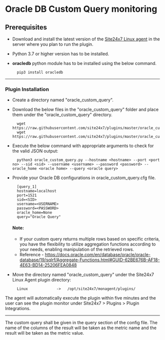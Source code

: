 # Oracle DB Custom Query monitoring

                                                                                       
## Prerequisites

- Download and install the latest version of the [Site24x7 Linux agent](https://www.site24x7.com/app/client#/admin/inventory/add-monitor) in the server where you plan to run the plugin.
- Python 3.7 or higher version has to be installed.
- **oracledb** python module has to be installed using the below command.
  
  		pip3 install oracledb

---



### Plugin Installation  

- Create a directory named "oracle_custom_query".

- Download the below files in the "oracle_custom_query" folder and place them under the "oracle_custom_query" directory.

		wget https://raw.githubusercontent.com/site24x7/plugins/master/oracle_custom_query/oracle_custom_query.py
		wget https://raw.githubusercontent.com/site24x7/plugins/master/oracle_custom_query/oracle_custom_query.py


- Execute the below command with appropriate arguments to check for the valid JSON output:

		python3 oracle_custom_query.py --hostname <hostname> --port <port no> --sid <sid> --username <username> --password <password> --oracle_home <oracle home> --query <oracle query>
		
- Provide your Oracle DB configurations in oracle_custom_query.cfg file.

		[query_1]
		hostname=localhost
		port=1521
		sid=<SID>
		username=<USERNAME>
		password=<PASSWORD>
		oracle_home=None
		query="Oracle Query"
  #### Note:
  -  If your custom query returns multiple rows based on specific criteria, you have the flexibility to utilize aggregation functions according to your needs, enabling manipulation of the retrieved rows.
  -  Reference - https://docs.oracle.com/en/database/oracle/oracle-database/19/sqlrf/Aggregate-Functions.html#GUID-62BE676B-AF18-4E63-BD14-25206FEA0848

- Move the directory named "oracle_custom_query" under the Site24x7 Linux Agent plugin directory: 

		Linux             ->   /opt/site24x7/monagent/plugins/
		
The agent will automatically execute the plugin within five minutes and the user can see the plugin monitor under Site24x7 > Plugins > Plugin Integrations.

---	

The custom query shall be given in the query section of the config file. The name of the columns of the result will be taken as the metric name and the result will be taken as the metric value.

